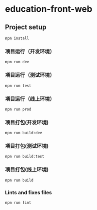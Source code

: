 # education-front-web

## Project setup
```
npm install
```

### 项目运行（开发环境）
```
npm run dev
```

### 项目运行（测试环境）
```
npm run test
```

### 项目运行（线上环境）
```
npm run prod
```

### 项目打包(开发环境)
```
npm run build:dev
```

### 项目打包(测试环境)
```
npm run build:test
```

### 项目打包(线上环境)
```
npm run build
```

### Lints and fixes files
```
npm run lint
```
